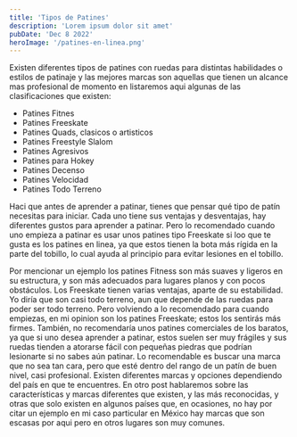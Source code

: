 ```yaml
---
title: 'Tipos de Patines'
description: 'Lorem ipsum dolor sit amet'
pubDate: 'Dec 8 2022'
heroImage: '/patines-en-linea.png'
---
```


Existen diferentes tipos de patines con ruedas para distintas habilidades o estilos de patinaje y las mejores  marcas son aquellas que tienen un alcance mas profesional de momento en listaremos aqui algunas de las clasificaciones que existen:

* Patines Fitnes
* Patines Freeskate
* Patines Quads, clasicos o artisticos
* Patines Freestyle Slalom
* Patines Agresivos
* Patines para Hokey
* Patines Decenso
* Patines Velocidad
* Patines Todo Terreno


Haci que antes de aprender a patinar, tienes que pensar qué tipo de patín necesitas para iniciar. Cada uno tiene sus ventajas y desventajas, hay diferentes gustos para aprender a patinar. Pero lo recomendado cuando uno empieza a patinar es usar unos patines tipo Freeskate si loo que te gusta es los patines en linea, ya que estos tienen la bota más rígida en la parte del tobillo, lo cual ayuda al principio para evitar lesiones en el tobillo.

Por mencionar un ejemplo los patines Fitness son más suaves y ligeros en su estructura, y son más adecuados para lugares planos y con pocos obstáculos. Los Freeskate tienen varias ventajas, aparte de su estabilidad. Yo diría que son casi todo terreno, aun  que depende de las ruedas para poder ser todo terreno. Pero volviendo a lo recomendado para cuando empiezas, en mi opinion son los patines Freeskate; estos los sentirás más firmes. También, no recomendaría unos patines comerciales de los baratos, ya que si uno desea aprender a patinar, estos suelen ser muy frágiles y sus ruedas tienden a atorarse fácil con pequeñas piedras que podrían lesionarte si no sabes aún patinar. Lo recomendable es buscar una marca que no sea tan cara, pero que esté dentro del rango de un patín de buen nivel, casi profesional. Existen diferentes marcas y opciones dependiendo del país en que te encuentres. En otro post hablaremos sobre las características y marcas diferentes que existen, y las más reconocidas, y otras que solo existen en algunos países que, en ocasiones, no hay por citar un ejemplo en mi caso particular en México hay marcas que son escasas por aqui pero en otros lugares son muy comunes.

